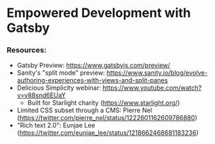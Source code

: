# Empowered Development with Gatsby

### Resources:

- Gatsby Preview: https://www.gatsbyjs.com/preview/
- Sanity's "split mode" preview: https://www.sanity.io/blog/evolve-authoring-experiences-with-views-and-split-panes
- Delicious Simplicity webinar: https://www.youtube.com/watch?v=v88snd6EUaY
  - Built for Starlight charity (https://www.starlight.org/)
- Limited CSS subset through a CMS: Pierre Nel (https://twitter.com/pierre_nel/status/1222601162609786880)
- "Rich text 2.0": Eunjae Lee (https://twitter.com/eunjae_lee/status/1218662468681183236)
